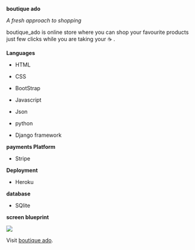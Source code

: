 **boutique ado**

*A fresh approach to shopping*

 boutique_ado is online store where you can shop your favourite products just few clicks while you are taking your :coffee: .
 
 **Languages**

* HTML

* CSS

* BootStrap

* Javascript

* Json

* python

* Django framework 

**payments Platform**

* Stripe 

**Deployment**

* Heroku 

**database**

* SQlite 

__screen blueprint__

<img src="static/image1.PNG">


Visit [boutique ado](https://boutique-ad.herokuapp.com/).


 
